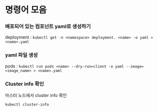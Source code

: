 # 명령어 모음
### 배포되어 있는 컴포넌트 yaml로 생성하기
deployment : `kubectl get -n <namespace> deployment. <name> -o yaml > <name>.yaml`

### yaml 파일 생성
pods : `kubectl run pods <name> --dry-run=client -o yaml --image=<image_name> > <name>.yaml`

### Cluster info 확인

마스터 노드에서 cluster info 확인
```
kubectl cluster-info
```
